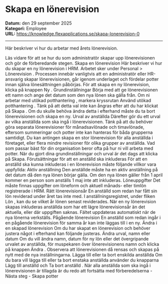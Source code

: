 # Skapa en lönerevision

**Datum:** den 29 september 2025  
**Kategori:** Employee  
**URL:** https://knowledge.flexapplications.se/skapa-lonerevision-0

---

Här beskriver vi hur du arbetar med årets lönerevision. 

Läs vidare för att se hur du som administratör skapar upp lönerevisionen och gör de förberedande stegen.
Skapa en lönerevision
Här beskriver vi hur du skapar en ny lönerevision i HRM. Arbetet sker under
Personal > Lönerevision
. Processen innebär vanligtvis att en administratör eller HR-ansvarig skapar lönerevisionen, går igenom underlaget och fördelar potter innan själva lönesättningen påbörjas.
För att skapa en ny lönerevision, klicka på knappen
Ny
.
Grundinställningar
Börja med att ge lönerevisionen ett namn och ange det datum som den nya lönen ska gälla från.
Om ni arbetar med
utökad potthantering
, markera kryssrutan
Använd utökad potthantering
. Tänk på att detta val inte kan ångras efter att du har klickat på
Skapa
. Om du skulle behöva ändra detta i efterhand måste du ta bort lönerevisionen och skapa en ny.
Urval av anställda
Därefter gör du ett urval av vilka anställda som ska ingå i lönerevisionen. Tänk på att du behöver göra separata lönerevisioner för månadsavlönade och timavlönade, eftersom summeringar och potter inte kan hanteras för båda grupperna samtidigt.
Du kan antingen skapa en stor lönerevision för alla anställda i företaget, eller flera mindre revisioner för olika grupper av anställda. Vad som passar bäst för din organisation beror ofta på hur ni vill arbeta med potter.
När du gjort dina grundinställningar och urval är det dags att klicka på
Skapa.
Förutsättningar för att en anställd ska inkluderas
För att en anställd ska kunna inkluderas i en lönerevision måste följande villkor vara uppfyllda:
Aktiv anställning
Den anställde måste ha en aktiv anställning på det datum då den nya lönen börjar gälla. Om den nya lönen gäller från 1 april kommer en person som anställs 1 maj inte att inkluderas.
Löneuppgifter
Det måste finnas uppgifter om löneform och aktuell månads- eller timlön registrerade i HRM.
Rätt lönerevisionsår
En anställd som redan har fått sin lön reviderad under året tas inte med. I anställningsregistret, under fliken
Lön
, kan du se vilket år lönen senast reviderades. När en ny lönerevision skapas inkluderas anställda som har ett lägre lönerevisionsår än det aktuella, eller där uppgiften saknas. Fältet uppdateras automatiskt när de nya lönerna verkställs.
Pågående lönerevision
En anställd som redan ingår i en pågående lönerevision för samma år kan inte läggas till i en ny.
Ändra i en skapad lönerevision
Om du har skapat en lönerevision och behöver justera något i efterhand kan följande justeras.
Ändra urval, namn eller datum
Om du vill ändra namn, datum för ny lön eller det övergripande urvalet av anställda, för muspekaren över lönerevisionens namn och klicka på knappen
Ändra
. Observera att lönerevisionen då rensas och skapas på nytt med de nya inställningarna.
Lägga till eller ta bort enskilda anställda
Om du bara vill lägga till eller ta bort enstaka anställda använder du knapparna
Lägg till anställd
och
Ta bort anställd
.
När alla anställda som ska ingå i lönerevisionen är tillagda är du redo att fortsätta med förberedelserna -
Nästa steg - Skapa potter
